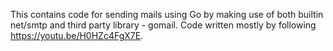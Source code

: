 This contains code for sending mails using Go by making use of both builtin net/smtp and third party library - gomail.
Code written mostly by following https://youtu.be/H0HZc4FgX7E.